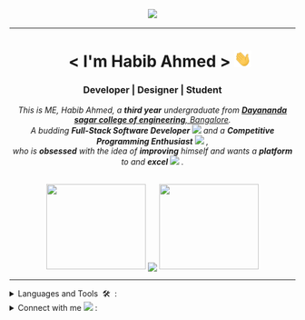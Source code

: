 <p align="center">
  <img src="https://github.com/thompsonemerson/thompsonemerson/raw/master/cover-thompson.png" height="200"/>
</p>
<hr>
    <h1 align="center">&nbsp;&nbsp;&nbsp;&nbsp;< I'm Habib Ahmed > <img src="https://raw.githubusercontent.com/ABSphreak/ABSphreak/master/gifs/Hi.gif" width="30px"></h1>
  <center><h3 align="center"> Developer | Designer | Student </h3></center>
</p>

<p align="center">
  <em>
  This is ME, Habib Ahmed, a <b>third year</b> undergraduate from <a href="https://www.acetamritsar.ac.in/"> <b>Dayananda sagar college of engineering</b>, Bangalore</a>. <br>
        A budding <b>Full-Stack Software Developer</b> <img src="https://github.com/TheDudeThatCode/TheDudeThatCode/blob/master/Assets/Developer.gif"                     width="30px"> and a <b>Competitive Programming Enthusiast</b>&nbsp;<img                 src="https://github.com/TheDudeThatCode/TheDudeThatCode/blob/master/Assets/Designer.gif" width="36px">&nbsp,<br>who is <b>obsessed</b>
        with the idea of <b>improving</b> himself and wants a <b>platform</b> to and 
        <b>excel</b> <img src="https://github.com/TheDudeThatCode/TheDudeThatCode/blob/master/Assets/Medal.gif" width="20px">&nbsp.
  </em> 
  <br>
  <br>

<p align="center">
  <a>
    <img height="150" width="175" src="https://github.com/JayantGoel001/JayantGoel001/blob/master/PNG/left.png">
    <img align="center" src="https://github-readme-streak-stats.herokuapp.com?user=habib-ahmed-00&theme=dark&hide_border=true"/>
    <img height="150" width="175" src="https://github.com/JayantGoel001/JayantGoel001/blob/master/PNG/right.png">
  </a>
</p>

<hr>
<details>
<summary>
Languages and Tools &nbsp;🛠 &nbsp;:
</summary>
 
<br/>
  <table>
    <tr>
      <td align="center" width="96">
        <a>
          <img src="https://github.com/soilshubham/soilshubham/blob/main/icons/html.svg" width="40"/>
        </a>
        <br>HTML
      </td>
      <td align="center" width="96">
        <a>
          <img src="https://github.com/soilshubham/soilshubham/blob/main/icons/css.svg" width="40"/>
        </a>
        <br>CSS
      </td>
      <td align="center" width="96">
        <a>
          <img src="https://github.com/soilshubham/soilshubham/blob/main/icons/js.svg" width="40"/>
        </a>
        <br>Javascript
      </td>
      <td align="center" width="96">
        <a>
          <img src="https://github.com/soilshubham/soilshubham/blob/main/icons/react.svg" width="40"/>
        </a>
        <br>React
      </td>
      <td align="center" width="96">
        <a>
          <img src="https://github.com/soilshubham/soilshubham/blob/main/icons/bootstrap.svg" width="40"/>
        </a>
        <br>Bootstrap
      </td>
      <td align="center" width="96">
        <a>
          <img src="https://raw.githubusercontent.com/github/explore/80688e429a7d4ef2fca1e82350fe8e3517d3494d/topics/firebase/firebase.png" width="40"/>
        </a>
        <br>firebase
      </td>
      <td align="center" width="96">
        <a>
          <img src="https://github.com/soilshubham/soilshubham/blob/main/icons/py.svg" width="40"/>
        </a>
        <br>Python
      </td>
      <td align="center" width="96">
        <a>
          <img src="https://github.com/soilshubham/soilshubham/blob/main/icons/ps.svg" width="40"/>
        </a>
        <br>Photoshop
      </td> 
    </tr>
  </table>
  <br>
  </details>

  <details>
<summary> Connect with me 
  <a target="_blank">
    <img src="https://github.com/JayantGoel001/JayantGoel001/blob/master/GIF/Handshake.gif" height="25px" style="max-width:100%;">
  </a>:
</summary>  

<br/>
<p align="center">
    <a href="https://thecodebox.tech/"><img src="https://img.shields.io/badge/-thecodebox-3423A6?style=for-the-badge&logo=Google-Chrome&logoColor=white"/></a>
    <a href="https://www.linkedin.com/in/habibul-bashar-ahmed-a8700520a/"><img src="https://img.shields.io/badge/-Habib%20Ahmed-0077B5?style=for-the-badge&logo=Linkedin&logoColor=white"/></a>
    <a href="mailto:hahmed.y2k@gmail.com"><img src="https://img.shields.io/badge/-hahmed.y2k@gmail.com-D14836?style=for-the-badge&logo=Gmail&logoColor=white"/></a>
    <a href="https://instagram.com/__laruuu_"><img src="https://img.shields.io/badge/-__laruuu__-E4405F?style=for-the-badge&logo=Instagram&logoColor=white"/></a>


</p>

</details>
